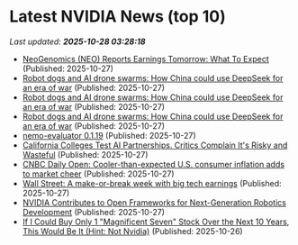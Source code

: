 # Latest NVIDIA News (top 10)
_Last updated: **2025-10-28 03:28:18**_

- [NeoGenomics (NEO) Reports Earnings Tomorrow: What To Expect](https://finance.yahoo.com/news/neogenomics-neo-reports-earnings-tomorrow-031535131.html) (Published: 2025-10-27)
- [Robot dogs and AI drone swarms: How China could use DeepSeek for an era of war](https://economictimes.indiatimes.com/tech/artificial-intelligence/robot-dogs-and-ai-drone-swarms-how-china-could-use-deepseek-for-an-era-of-war/articleshow/124838668.cms) (Published: 2025-10-27)
- [Robot dogs and AI drone swarms: How China could use DeepSeek for an era of war](https://ca.news.yahoo.com/robot-dogs-ai-drone-swarms-030245194.html) (Published: 2025-10-27)
- [Robot dogs and AI drone swarms: How China could use DeepSeek for an era of war](https://www.yahoo.com/news/articles/robot-dogs-ai-drone-swarms-030116238.html) (Published: 2025-10-27)
- [nemo-evaluator 0.1.19](https://pypi.org/project/nemo-evaluator/0.1.19/) (Published: 2025-10-27)
- [California Colleges Test AI Partnerships. Critics Complain It's Risky and Wasteful](https://news.slashdot.org/story/25/10/27/0112204/california-colleges-test-ai-partnerships-critics-complain-its-risky-and-wasteful) (Published: 2025-10-27)
- [CNBC Daily Open: Cooler-than-expected U.S. consumer inflation adds to market cheer](https://www.cnbc.com/2025/10/27/cnbc-daily-open-cooler-than-expected-us-consumer-inflation-adds-to-market-cheer.html) (Published: 2025-10-27)
- [Wall Street: A make-or-break week with big tech earnings](https://economictimes.indiatimes.com/markets/stocks/news/wall-street-a-make-or-break-week-with-big-tech-earnings/articleshow/124837231.cms) (Published: 2025-10-27)
- [NVIDIA Contributes to Open Frameworks for Next-Generation Robotics Development](https://blogs.nvidia.com/blog/roscon-2025-open-framework-robotics/) (Published: 2025-10-27)
- [If I Could Buy Only 1 "Magnificent Seven" Stock Over the Next 10 Years, This Would Be It (Hint: Not Nvidia)](https://biztoc.com/x/4232df5f72f86611) (Published: 2025-10-26)
